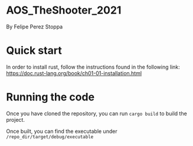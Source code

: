 # AOS_TheShooter_2021
By Felipe Perez Stoppa

# Quick start

In order to install rust, follow the instructions found in the following link: 
https://doc.rust-lang.org/book/ch01-01-installation.html

# Running the code
Once you have cloned the repository, you can run `cargo build` to build the project.

Once built, you can find the executable under `/repo_dir/target/debug/executable`
